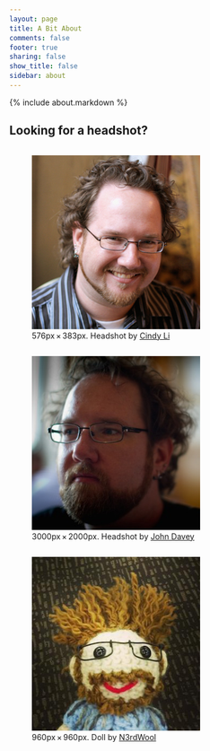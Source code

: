 ```yaml
---
layout: page
title: A Bit About
comments: false
footer: true
sharing: false
show_title: false
sidebar: about
---
```


{% include about.markdown %}

<h2>Looking for a headshot?</h2>

<figure id="headshot-2007" style="width: 300px; float: left; margin-right: 10px;">
	<a href="/i/headshots/2007.jpg">
		<img src="/i/headshots/2007-sm.jpg" alt="" width="310" height="310">
	</a>
	<figcaption>576px × 383px. Headshot by <a href="https://www.flickr.com/photos/cindyli/">Cindy Li</a></figcaption>
</figure>

<figure id="headshot-2013" style="width: 300px; float: left; margin-right: 10px;">
	<a href="/i/headshots/2013.jpg">
		<img src="/i/headshots/2013-sm.jpg" alt="" width="310" height="310">
	</a>
	<figcaption>3000px × 2000px. Headshot by <a href="https://www.flickr.com/photos/johndavey/">John Davey</a></figcaption>
</figure>

<figure id="headshot-doll" style="width: 300px; float: left;">
	<a href="/i/headshots/doll.jpg">
		<img src="/i/headshots/doll-sm.jpg" alt="" width="310" height="310">
	</a>
	<figcaption>960px × 960px. Doll by <a href="https://www.etsy.com/shop/N3rdWool">N3rdWool</a></figcaption>
</figure>

<div style="clear: both;">